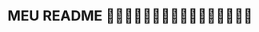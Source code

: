 # MEU README 🤣🤣🤣🤣🤣🤣🤣🤣🐶🦧🤣🐶🦧🤣🐶🦧
<img href="https://media3.giphy.com/media/v1.Y2lkPTc5MGI3NjExZGhwcXN1Y2JrM2loeTVmYzE1NDE0dTVwbDJsM2QyMjhkYXoweXdpdCZlcD12MV9pbnRlcm5hbF9naWZfYnlfaWQmY3Q9Zw/MUHNdrm3vk7MoyUsCO/giphy.gif"/>
